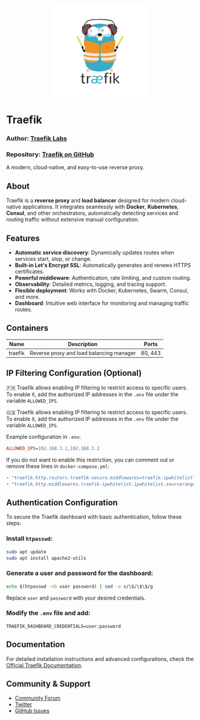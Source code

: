 <p align="center">
    <picture>
        <source media="(prefers-color-scheme: dark)" srcset="https://raw.githubusercontent.com/traefik/traefik/master/docs/content/assets/img/traefik.logo-dark.png">
        <source media="(prefers-color-scheme: light)" srcset="https://raw.githubusercontent.com/traefik/traefik/master/docs/content/assets/img/traefik.logo.png">
        <img alt="Traefik" title="Traefik" src="https://raw.githubusercontent.com/traefik/traefik/master/docs/content/assets/img/traefik.logo.png" width="250">
    </picture>
</p>

# Traefik

### Author: [Traefik Labs](https://github.com/traefik)
### Repository: [Traefik on GitHub](https://github.com/traefik/traefik)

A modern, cloud-native, and easy-to-use reverse proxy.

## About

Traefik is a **reverse proxy** and **load balancer** designed for modern cloud-native applications. It integrates seamlessly with **Docker**, **Kubernetes**, **Consul**, and other orchestrators, automatically detecting services and routing traffic without extensive manual configuration.

## Features

- **Automatic service discovery**: Dynamically updates routes when services start, stop, or change.
- **Built-in Let's Encrypt SSL**: Automatically generates and renews HTTPS certificates.
- **Powerful middleware**: Authentication, rate limiting, and custom routing.
- **Observability**: Detailed metrics, logging, and tracing support.
- **Flexible deployment**: Works with Docker, Kubernetes, Swarm, Consul, and more.
- **Dashboard**: Intuitive web interface for monitoring and managing traffic routes.

## Containers

| Name    | Description                               | Ports  |
| ------- | ----------------------------------------- | ------ |
| traefik | Reverse proxy and load balancing manager | 80, 443 |

## IP Filtering Configuration (Optional)

🇫🇷 Traefik allows enabling IP filtering to restrict access to specific users.
To enable it, add the authorized IP addresses in the `.env` file under the variable `ALLOWED_IPS`.

🇬🇧 Traefik allows enabling IP filtering to restrict access to specific users.
To enable it, add the authorized IP addresses in the `.env` file under the variable `ALLOWED_IPS`.

Example configuration in `.env`:
```ini
ALLOWED_IPS=192.168.1.1,192.168.1.2
```

If you do not want to enable this restriction, you can comment out or remove these lines in `docker-compose.yml`:
```yaml
- "traefik.http.routers.traefik-secure.middlewares=traefik-ipwhitelist"
- "traefik.http.middlewares.traefik-ipwhitelist.ipwhitelist.sourcerange=${ALLOWED_IPS}"
```

## Authentication Configuration

To secure the Traefik dashboard with basic authentication, follow these steps:

### Install `htpasswd`:
```bash
sudo apt update
sudo apt install apache2-utils
```

### Generate a user and password for the dashboard:
```bash
echo $(htpasswd -nb user password) | sed -e s/\$/\$\$/g
```
Replace `user` and `password` with your desired credentials.

### Modify the `.env` file and add:
```env
TRAEFIK_DASHBOARD_CREDENTIALS=user:password
```

## Documentation

For detailed installation instructions and advanced configurations, check the [Official Traefik Documentation](https://doc.traefik.io/traefik).

## Community & Support

- [Community Forum](https://community.traefik.io/)
- [Twitter](https://twitter.com/intent/follow?screen_name=traefik)
- [GitHub Issues](https://github.com/traefik/traefik/issues)

